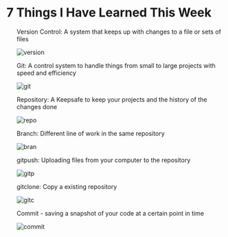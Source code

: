 <h1 id="this-is-a-heading">7 Things I Have Learned This Week </h1> 
<ul> 

Version Control: A system that keeps up with changes to a file or sets of files

![version](https://encrypted-tbn0.gstatic.com/images?q=tbn:ANd9GcTV1w1U9YmUYuWrNevLL8HkDsVusEFaBuB9Uw&s)

Git: A control system to handle things from small to large projects with speed and efficiency

![git](https://encrypted-tbn0.gstatic.com/images?q=tbn:ANd9GcTLEAjJzKbifzLsYrJZyZIwpKLxUlXNRdOrCA&s)

Repository: A Keepsafe to keep your projects and the history of the changes done

![repo](https://www.baeldung.com/wp-content/uploads/sites/4/2023/10/code_repository_example.png)

Branch: Different line of work in the same repository

![bran](https://www.perforce.com/sites/default/files/image/2020-02/image-blog-branching-definition.jpg)

gitpush: Uploading files from your computer to the repository

![gitp](https://encrypted-tbn0.gstatic.com/images?q=tbn:ANd9GcQGGMPgwyYbpNYZocYLdSwYNwLWKWzNHKNeIA&s)

gitclone: Copy a existing repository

![gitc](https://encrypted-tbn0.gstatic.com/images?q=tbn:ANd9GcSHb-40gXq91pk-VqqsJdejO9EkZiwKNZu24w&s)

Commit - saving a snapshot of your code at a certain point in time

![commit](https://encrypted-tbn0.gstatic.com/images?q=tbn:ANd9GcSaXlXpC6JvdHbBwWVbizgSDIj0WcJixdbihw&s)